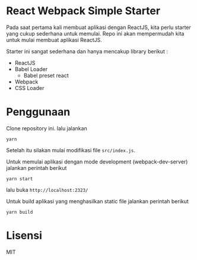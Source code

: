 # React Webpack Simple Starter

Pada saat pertama kali membuat aplikasi dengan ReactJS, kita perlu starter yang cukup sederhana untuk memulai. Repo ini akan mempermudah kita untuk mulai membuat aplikasi ReactJS.

Starter ini sangat sederhana dan hanya mencakup library berikut :

- ReactJS
- Babel Loader
	- Babel preset react
- Webpack
- CSS Loader

# Penggunaan

Clone repository ini. lalu jalankan

	yarn

Setelah itu silakan mulai modifikasi file `src/index.js`.

Untuk memulai aplikasi dengan mode development (webpack-dev-server) jalankan perintah berikut

	yarn start

lalu buka `http://localhost:2323/`

Untuk build aplikasi yang menghasilkan static file jalankan perintah berikut

	yarn build


# Lisensi

MIT
